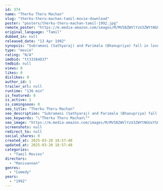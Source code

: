 ```yaml
---
id: 374
name: "Therku Theru Machan"
slug: "therku-theru-machan-tamil-movie-download"
poster: "posters/therku-theru-machan-tamil-1992.jpg"
remote_poster: "https://m.media-amazon.com/images/M/MV5BZWVlYzU3ZWYtNGUxYS00NGE4LWJlOTYtNThkMGRmZDcyOWNmXkEyXkFqcGc@._V1_SX300.jpg"
original_language: "Tamil"
dubbed_in: null
released_date: "13 Apr 1992"
synopsis: "Subramani (Sathyaraj) and Parimala (Bhanupriya) fall in love with each other. Devaraj (Mansoor Ali Khan), the owner of a gambling club, also wants to marry Parimala. What transpires later forms the crux of the story."
type: "movie"
rating: "N/A"
imdbid: "tt33384837"
tmdbid: null
views: 0
likes: 0
dislikes: 0
author_id: 1
trailer_url: null
runtime: "136 min"
is_featured: 0
is_active: 1
is_comingsoon: 0
seo_title: "Therku Theru Machan"
seo_description: "Subramani (Sathyaraj) and Parimala (Bhanupriya) fall in love with each other. Devaraj (Mansoor Ali Khan), the owner of a gambling club, also wants to marry Parimala. What transpires later forms the crux of the story."
seo_keywords: "\"Therku Theru Machan\""
seo_image: "https://m.media-amazon.com/images/M/MV5BZWVlYzU3ZWYtNGUxYS00NGE4LWJlOTYtNThkMGRmZDcyOWNmXkEyXkFqcGc@._V1_SX300.jpg"
screenshots: null
redirect_to: null
social_shares: 0
created_at: 2025-03-20 18:57:48
updated_at: 2025-03-20 18:57:48
categories:
  - "Tamil Movies"
directors:
  - "Manivannan"
genres:
  - "Comedy"
years:
  - "1992"
---
```

